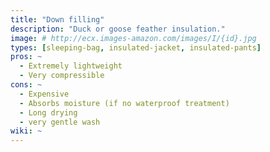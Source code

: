 ```yaml
---
title: "Down filling"
description: "Duck or goose feather insulation."
image: # http://ecx.images-amazon.com/images/I/{id}.jpg
types: [sleeping-bag, insulated-jacket, insulated-pants]
pros: ~
  - Extremely lightweight
  - Very compressible
cons: ~
  - Expensive
  - Absorbs moisture (if no waterproof treatment)
  - Long drying
  - very gentle wash
wiki: ~
---
```

